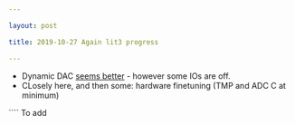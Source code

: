 ```yaml
---

layout: post

title: 2019-10-27 Again lit3 progress

---
```



-   Dynamic DAC [seems
    better](https://github.com/kelu124/echomods/tree/master/matty/20191027a) -
    however some IOs are off.
-   CLosely here, and then some: hardware finetuning (TMP and ADC C at
    minimum)

\`\`\`\` To add

